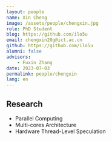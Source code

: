 ```yaml
---
layout: people
name: Xin Cheng
image: /assets/people/chengxin.jpg
role: PhD Student
blog: https://github.com/ilo5u
email: chengxin20g@ict.ac.cn
github: https://github.com/ilo5u
alumni: false
advisors:
    - Fuxin Zhang
date: 2023-07-03
permalink: people/chengxin
lang: en
---
```


## Research

- Parallel Computing
- Multi-cores Architecture
- Hardware Thread-Level Speculation